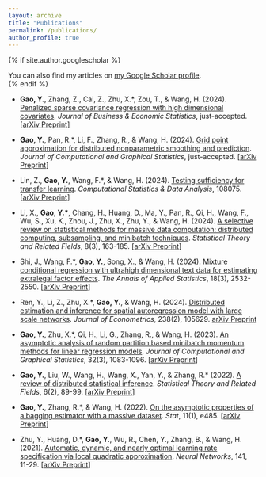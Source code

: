 ```yaml
---
layout: archive
title: "Publications"
permalink: /publications/
author_profile: true
---
```


{% if site.author.googlescholar %}
  <div class="wordwrap">You can also find my articles on <a href="{{site.author.googlescholar}}">my Google Scholar profile</a>.</div>
{% endif %}

- **Gao, Y.**, Zhang, Z., Cai, Z., Zhu, X.\*, Zou, T., & Wang, H. (2024). [Penalized sparse covariance regression with high dimensional covariates](https://doi.org/10.1080/07350015.2024.2415109). *Journal of Business & Economic Statistics*, just-accepted. [[arXiv Preprint](https://arxiv.org/abs/2410.04028)]

- **Gao, Y.**, Pan, R.\*, Li, F., Zhang, R., & Wang, H. (2024). [Grid point approximation for distributed nonparametric smoothing and prediction](https://doi.org/10.1080/10618600.2024.2409817). *Journal of Computational and Graphical Statistics*, just-accepted. [[arXiv Preprint](https://doi.org/10.48550/arXiv.2409.14079)]

- Lin, Z., **Gao, Y.**, Wang, F.\*, & Wang, H. (2024). [Testing sufficiency for transfer learning](https://doi.org/10.1016/j.csda.2024.108075). *Computational Statistics & Data Analysis*, 108075. [[arXiv Preprint](https://arxiv.org/abs/2304.05636)]

- Li, X., **Gao, Y.\***, Chang, H., Huang, D., Ma, Y., Pan, R., Qi, H., Wang, F., Wu, S., Xu, K., Zhou, J., Zhu, X., Zhu, Y., & Wang, H. (2024). [A selective review on statistical methods for massive data computation: distributed computing, subsampling, and minibatch techniques](https://doi.org/10.1080/24754269.2024.2343151). *Statistical Theory and Related Fields*, 8(3), 163-185. [[arXiv Preprint](https://arxiv.org/abs/2403.11163)]

- Shi, J., Wang, F.\*, **Gao, Y.**, Song, X., & Wang, H. (2024). [Mixture conditional regression with ultrahigh dimensional text data for estimating extralegal factor effects](https://doi.org/10.1214/24-AOAS1893). *The Annals of Applied Statistics*, 18(3), 2532-2550. [[arXiv Preprint](https://arxiv.org/abs/2311.07906)]

- Ren, Y., Li, Z., Zhu, X.\*, **Gao, Y.**, & Wang, H. (2024). [Distributed estimation and inference for spatial autoregression model with large scale networks](https://doi.org/10.1016/j.jeconom.2023.105629). *Journal of Econometrics*, 238(2), 105629. [arXiv Preprint](https://arxiv.org/abs/2210.16634)

- **Gao, Y.**, Zhu, X.\*, Qi, H., Li, G., Zhang, R., & Wang, H. (2023). [An asymptotic analysis of random partition based minibatch momentum methods for linear regression models](https://www.tandfonline.com/doi/full/10.1080/10618600.2022.2143786). *Journal of Computational and Graphical Statistics*, 32(3), 1083-1096. [[arXiv Preprint](https://arxiv.org/abs/2111.01507)]

- **Gao, Y.**, Liu, W., Wang, H., Wang, X., Yan, Y., & Zhang, R.\* (2022). [A review of distributed statistical inference](https://www.tandfonline.com/doi/full/10.1080/24754269.2021.1974158). *Statistical Theory and Related Fields*, 6(2), 89-99. [[arXiv Preprint](https://arxiv.org/abs/2304.06245)]

- **Gao, Y.**, Zhang, R.\*, & Wang, H. (2022). [On the asymptotic properties of a bagging estimator with a massive dataset](https://onlinelibrary.wiley.com/doi/full/10.1002/sta4.485). *Stat*, 11(1), e485. [[arXiv Preprint](https://arxiv.org/abs/2304.06278)]

- Zhu, Y., Huang, D.\*, **Gao, Y.**, Wu, R., Chen, Y., Zhang, B., & Wang, H. (2021). [Automatic, dynamic, and nearly optimal learning rate specification via local quadratic approximation](https://www.sciencedirect.com/science/article/pii/S0893608021001131). *Neural Networks*, 141, 11-29. [[arXiv Preprint](https://arxiv.org/abs/2004.03260)]

